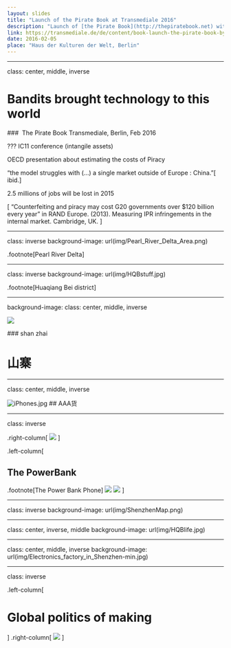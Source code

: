 ```yaml
---
layout: slides
title: "Launch of the Pirate Book at Transmediale 2016"
description: "Launch of [the Pirate Book](http://thepiratebook.net) with Christopher Kirkley, Alessandro Ludovico, Nicolas Maigret, Clément Renaud, Maria Roszkowska at [Transmediale Festival](https://transmediale.de)."
link: https://transmediale.de/de/content/book-launch-the-pirate-book-by-nicolas-maigret-and-maria-roszkowska-0
date: 2016-02-05
place: "Haus der Kulturen der Welt, Berlin"
---
```

<div markdown="0">

---
class: center, middle, inverse

# Bandits brought technology to this world
###  The Pirate Book
Transmediale, Berlin, Feb 2016


???
IC11 conference (intangile assets)

OECD presentation about estimating the costs of Piracy

“the model struggles with (...) a single market outside of Europe : China.”[ ibid.]

2.5 millions of jobs will be lost in 2015

[ “Counterfeiting and piracy may cost G20 governments over $120 billion every year” in RAND Europe. (2013). Measuring IPR infringements in the internal market. Cambridge, UK. ]

---
class: inverse
background-image: url(img/Pearl_River_Delta_Area.png)

.footnote[Pearl River Delta]

---
class: inverse
background-image: url(img/HQBstuff.jpg)

.footnote[Huaqiang Bei district]

---
background-image:
class: center, middle, inverse

![](img/ShanzhaiBox.jpg)

### shan zhai
# 山寨

---
class: center, middle, inverse

![iPhones.jpg](img/iPhones.jpg)
## AAA货

---
class: inverse

.right-column[
  ![](img/PowerBankPhone.png)
]

.left-column[
  ## The PowerBank
  .footnote[The Power Bank Phone]
  ![](img/PowerBankPhoneFront.png)
  ![](img/PowerBankPhoneFrontProfile.png)
]

---
class: inverse
background-image: url(img/ShenzhenMap.png)

---
class: center, inverse, middle
background-image: url(img/HQBlife.jpg)


---
class: center, middle, inverse
background-image: url(img/Electronics_factory_in_Shenzhen-min.jpg)

---
class: inverse

.left-column[
  # Global politics of making
]
.right-column[
  ![](img/LiKeqiang-Seed.png)
]
 </div>
